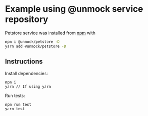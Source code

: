 # Example using @unmock service repository

Petstore service was installed from [npm](https://www.npmjs.com/package/@unmock/petstore) with

```bash
npm i @unmock/petstore -D
yarn add @unmock/petstore -D
```

## Instructions

Install dependencies:

```
npm i
yarn // If using yarn
```

Run tests:

```
npm run test
yarn test
```
